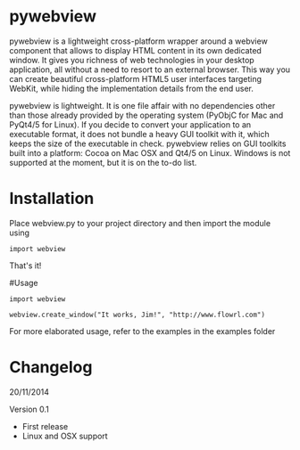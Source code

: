# pywebview

pywebview is a lightweight cross-platform wrapper around a webview component that allows to display HTML content in its own dedicated window. It gives you richness of web technologies in your desktop application, all without a need to resort to an external browser. This way you can create beautiful cross-platform HTML5 user interfaces targeting WebKit, while hiding the implementation details from the end user.

pywebview is lightweight. It is one file affair with no dependencies other than those already provided by the operating system (PyObjC for Mac and PyQt4/5 for Linux). If you decide to convert your application to an executable format, it does not bundle a heavy GUI toolkit with it, which keeps the size of the executable in check.  pywebview relies on GUI toolkits built into a platform: Cocoa on Mac OSX and Qt4/5 on Linux. Windows is not supported at the moment, but it is on the to-do list.


# Installation

Place webview.py to your project directory and then import the module using

    import webview

That's it!


#Usage

    import webview
    
    webview.create_window("It works, Jim!", "http://www.flowrl.com")

For more elaborated usage, refer to the examples in the examples folder  



# Changelog

20/11/2014

Version 0.1
- First release
- Linux and OSX support